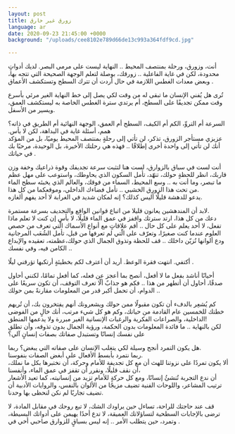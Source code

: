 ```yaml
---
layout: post
title: زورق غير خارق
language: ar
date: 2020-09-23 21:45:00 +0000
background: "/uploads/cee8102e789d66de13c993a364fdf9cd.jpg"

---
```

أنت، وزورق، ورحلة بمنتصف المحيط .. النهاية ليست على مرمى البصر. لديك أدواتٍ محدودة، لكن في غاية الفاعلية .. زورقك، بوصلة لتعلم الوجهة الصحيحة التي تتجه بها، وبعض معدات الغطس اللازمة في حال أردت أن تترك السطح وتستكشف الأعماق .

تُرى هل يُفني الإنسان ما تبقى له من وقت لكي يصل إلى خط النهاية الغير مرئي بأسرع وقت ممكن تجديفًا على السطح، أم يرتدي سترة الغطس الخاصة به ليستكشف العمق، ويسير من الأسفل.

السرعة أم التروِّ، الكم أم الكيف، السطح أم العمق، الوجهة النهائية أم الطريق في ذاته؟  
.همم، أسئلة غاية في البداهة، لكن لا بأس  
عزيزي مستأجر الزورق، تذكر، لن تأتي إلى رحلةٍ بمنتصف المحيط يوميًا، بل من المؤكد أنك لن تأتي إلى واحدة أخرى إطلاقًا .. فهذه هي رحلتك الأخيرة، بل الوحيدة، مرحبًا بك في حياتك .

أنت لست في سباق بالزوارق، لست هنا لتثبت سرعة تجديفك وقوة ذراعيك وخفة وزن قاربك، انظر للحظةٍ حولك، تنهّد، تأمل السكون الذي يحاوطك، واستوعب على مهل عظم ما تبصر، وما أنت به .. وسع المحيط، السماء من فوقك، والعالم الذي يخبئه سطح الماء من تحت هذا الزورق الخشبي .. تأمل فضاءك الداخلي، وموقعكما من كل هذا.  
يدعو للدهشة قليلًا أليس كذلك؟ إنه لمكان شديد في الغرابة لا أحد يفهم ألغازه.

لابد أن المندهشين يعانون قليلا من اتباع قوانين الواقع والتجديف بسرعة مستمرة.  
دعك من كل هذا، ارتد سترتك واقفز في عمق الماء قليلًا، لا بأس إن كنت لا تعلم ماذا تفعل، لا أحد يعلم على كل حال .. أقم علاقاتٍ مع أنواع الأسماك الّتي تعرف من حصص العلوم عندما كنت صغيرًا، وتعرّف على الّتي لم تعرفها من قبل، تأمل الشُعَب المرجانية ودع ألوانها تُزيّن داخلك .. قف للحظة وتذوق الجمال الذي حولك،عظمته، تعقيده والإبداع الكامن فيه، وفي نفسك ..

 

أكتفي. انتهت فقرة الوعظ. أريد أن أعترف لكم بخطيئةٍ أرتكبها تؤرقني ليلًا . 

أحيانًا أناشد بفعل ما لا أفعل، أنصح بما أعجز عن فعله، كما أفعل تمامًا، لكنني أحاول صدقًا، أحاول أن أتطهر من هذا .. فكم هو جذابٌ ألّا تعرف التوقف، أن تكون سريعًا على الدوام، أن تحمل أكبر قدر من المعلومات مقارنةً بمن حولك ..

كم يُشعِر بالدفء أن تكون مقبولًا ممن حولك ويشعرونك أنهم يفتخرون بك، أن تُريهم خطتك للخمسين عام القادمة من حياتك، وكم هو كل شيء مرتب، أنك خالٍ من الفوضى الداخلية، والصراعات الفكرية والرغبات الإنسانية الغير مبررة ولا يدعمها المنطق!  
لكن بالنهاية .. ما فائدة المعلومات بدون الحكمة، ورؤية الجمال بدون تذوقه، وأن تطلق على نفسك إنسانًا وتستبدل صفاتك بصفات إنسانٍ آلي؟

هل يكون التمرد أنجح وسيلة لكي يتغلب الإنسان على صفاته التي يبغض؟ ربما.  
ربما نتمرد بأبسط الأفعال على أبغض الصفات بنفوسنا.  
ألا يكون تمردًا على نزوتنا للهث أن مع كل تجديفة للأمام وحركة، أن نختبرها بكل ما نملك، أن نقف قليلًا، ونقرر أن تقفز في عمق الماء، وأنفسنا،  
أن ندع التجربة تُنشئُ إنسانًا، ومع كل حركةٍ للأمام تزيد من إنسانيته، كما تعيد الأشعار ترتيب المشاعر، واللوحات الفنية تضيف مزيجًا من الألوان بالنفس، والروايات الأدبية أن تضيف تجاربًا لم نكن لنحظى بها وحدنا.

قف عند حاجتك للراحة، تساءل حين يراودك الشك، لا تبع روحك في مقابل المادة، لا ترضى بالإجابات السطحية لتساؤلاتك العميقة، لا تدع أحدًا يهيمن على أدواتك البسيطة، وتمرد، حين يتطلب الأمر .. إنه ليس بسباقٍ للزوارق صاحبي  أخي في .